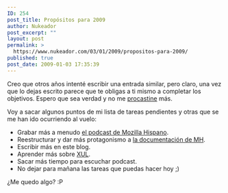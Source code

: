 ```yaml
---
ID: 254
post_title: Propósitos para 2009
author: Nukeador
post_excerpt: ""
layout: post
permalink: >
  https://www.nukeador.com/03/01/2009/propositos-para-2009/
published: true
post_date: 2009-01-03 17:35:39
---
```

<p>Creo que otros años intenté escribir una entrada similar, pero claro, una vez que lo dejas escrito parece que te obligas a ti mismo a completar los objetivos. Espero que sea verdad y no me <a href="http://es.wikipedia.org/wiki/Procrastinaci%C3%B3n" title="Procastinación - Wikipedia">procastine</a> más.</p>
<p>Voy a sacar algunos puntos de mi lista de tareas pendientes y otras que se me han ido ocurriendo al vuelo:</p>
<ul>
<li>Grabar más a menudo <a href="http://www.mozilla-hispano.org/podcast">el podcast de Mozilla Hispano</a>.</li>
<li>Reestructurar y dar más protagonismo a <a href="http://www.mozilla-hispano.org/documentacion/">la documentación de MH</a>.</li>
<li>Escribir más en este blog.</li>
<li>Aprender más sobre <a href="https://developer.mozilla.org/es/XUL">XUL</a>.</li>
<li>Sacar más tiempo para escuchar podcast.</li>
<li>No dejar para mañana las tareas que puedas hacer hoy ;)</li>
</ul>

¿Me quedo algo? :P
